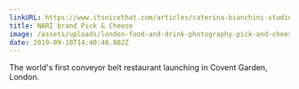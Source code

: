 ```yaml
---
linkURL: https://www.itsnicethat.com/articles/caterina-bianchini-studio-pick-and-cheese-graphic-design-100919
title: NARI brand Pick & Cheese
image: /assets/uploads/london-food-and-drink-photography-pick-and-cheese-by-the-cheese-bar-kerb-seven-dials-nic-crilly-hargrave-3956.jpeg
date: 2019-09-10T14:40:48.802Z
---
```

The world's first conveyor belt restaurant launching in Covent Garden, London.